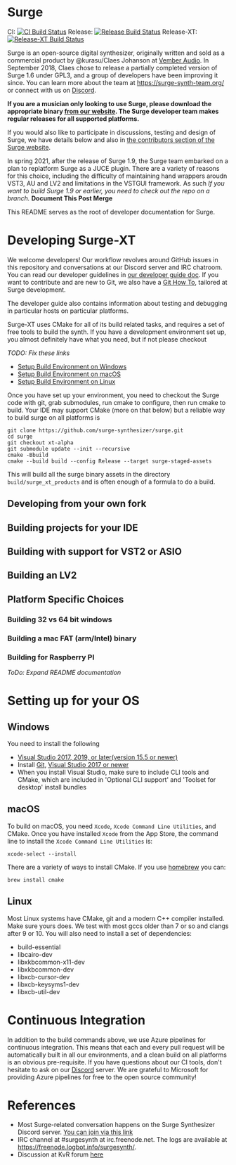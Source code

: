 # Surge

CI: [![CI Build Status](https://dev.azure.com/surge-synthesizer/surge/_apis/build/status/surge-synthesizer.surge?branchName=main)](https://dev.azure.com/surge-synthesizer/surge/_build/latest?definitionId=2&branchName=main)
Release: [![Release Build Status](https://dev.azure.com/surge-synthesizer/surge/_apis/build/status/surge-synthesizer.releases?branchName=master)](https://dev.azure.com/surge-synthesizer/surge/_build/latest?definitionId=1&branchName=master)
Release-XT: [![Release-XT Build Status](https://dev.azure.com/surge-synthesizer/surge/_apis/build/status/surge-synthesizer.releases-xt?branchName=master)](https://dev.azure.com/surge-synthesizer/surge/_build/latest?definitionId=13&branchName=master)

Surge is an open-source digital synthesizer, originally written and sold as a commercial product
by @kurasu/Claes Johanson at [Vember Audio](http://vemberaudio.se). In September 2018,
Claes chose to release a partially completed version of Surge 1.6 under GPL3, and a group
of developers have been improving it since. You can learn more about the team at https://surge-synth-team.org/ or
connect with us on [Discord](https://raw.githubusercontent.com/surge-synthesizer/surge-synthesizer.github.io/master/_includes/discord_invite_link).

**If you are a musician only looking to use Surge, please download the appropriate binary
[from our website](https://surge-synthesizer.github.io). The Surge developer team makes regular releases for all supported platforms.**

If you would also like to participate in discussions, testing and design of Surge, we have
details below and also in [the contributors section of the Surge website](https://surge-synthesizer.github.io/#contributors).

In spring 2021, after the release of Surge 1.9, the Surge team embarked on a plan to replatform Surge as a JUCE plugin.
There are a variety of reasons for this choice, including the difficulty of maintaining hand wrappers aroudn VST3, AU and LV2
and limitations in the VSTGUI framework. As such *If you want to build Surge 1.9 or earlier, you need to check out the
repo on a branch.* **Document This Post Merge**

This README serves as the root of developer documentation for Surge.


# Developing Surge-XT

We welcome developers! Our workflow revolves around GitHub issues in this repository
and conversations at our Discord server and IRC chatroom. You can read our developer guidelines
in [our developer guide doc](doc/Developer%20Guide.md). If you want to contribute and are new to Git, 
we also have a [Git How To](doc/git-howto.md), tailored at Surge development.

The developer guide also contains information about testing and debugging in particular hosts
on particular platforms.

Surge-XT uses CMake for all of its build related tasks, and requires a set of free tools to build the synth. If you
have a development environment set up, you almost definitely have what you need, but if not please checkout

*TODO: Fix these links*
- [Setup Build Environment on Windows](#win-build)
- [Setup Build Environment on macOS](#mac-build)
- [Setup Build Environment on Linux](#lin-build)

Once you have set up your environment, you need to checkout the Surge code with git, grab submodules, run cmake
to configure, then run cmake to build.  Your IDE may support CMake (more on that below) but a reliable way to build
surge on all platforms is

```
git clone https://github.com/surge-synthesizer/surge.git
cd surge
git checkout xt-alpha
git submodule update --init --recursive
cmake -Bbuild 
cmake --build build --config Release --target surge-staged-assets
```

This will build all the surge binary assets in the directory `build/surge_xt_products` and is often enough of a formula
to do a build.

## Developing from your own fork

## Building projects for your IDE

## Building with support for VST2 or ASIO

## Building an LV2

## Platform Specific Choices

### Building 32 vs 64 bit windows

### Building a mac FAT (arm/Intel) binary

### Building for Raspberry PI

*ToDo: Expand README documentation*


# Setting up for your OS

## Windows

You need to install the following

* [Visual Studio 2017, 2019, or later(version 15.5 or newer)](https://visualstudio.microsoft.com/downloads/)
* Install [Git](https://git-scm.com/downloads), [Visual Studio 2017 or newer](https://visualstudio.microsoft.com/downloads/)
* When you install Visual Studio, make sure to include CLI tools and CMake, which are included in
'Optional CLI support' and 'Toolset for desktop' install bundles

## macOS

To build on macOS, you need `Xcode`, `Xcode Command Line Utilities`, and CMake. Once you have installed
`Xcode` from the App Store, the command line to install the `Xcode Command Line Utilities` is:

```
xcode-select --install
```

There are a variety of ways to install CMake. If you use [homebrew](https://brew.sh) you can:

```
brew install cmake
```

## Linux

Most Linux systems have CMake, git and a modern C++ compiler installed. Make sure yours does.
We test with most gccs older than 7 or so and clangs after 9 or 10.
You will also need to install a set of dependencies:

- build-essential
- libcairo-dev
- libxkbcommon-x11-dev
- libxkbcommon-dev
- libxcb-cursor-dev
- libxcb-keysyms1-dev
- libxcb-util-dev

# Continuous Integration

In addition to the build commands above, we use Azure pipelines for continuous integration.
This means that each and every pull request will be automatically built in all our environments,
and a clean build on all platforms is an obvious pre-requisite. If you have questions about
our CI tools, don't hesitate to ask on our [Discord](https://raw.githubusercontent.com/surge-synthesizer/surge-synthesizer.github.io/master/_includes/discord_invite_link)
server. We are grateful to Microsoft for providing Azure pipelines for free to the open source community!

# References

  * Most Surge-related conversation happens on the Surge Synthesizer Discord server. [You can join via this link](https://raw.githubusercontent.com/surge-synthesizer/surge-synthesizer.github.io/master/_includes/discord_invite_link)
  * IRC channel at #surgesynth at irc.freenode.net. The logs are available at https://freenode.logbot.info/surgesynth/.
  * Discussion at KvR forum [here](https://www.kvraudio.com/forum/viewtopic.php?f=1&t=511922)

